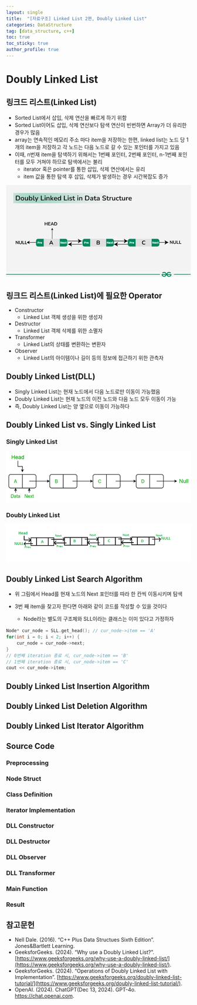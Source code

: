 ```yaml
---
layout: single
title:  "[자료구조] Linked List 2편, Doubly Linked List"
categories: DataStructure
tag: [data_structure, c++]
toc: true
toc_sticky: true
author_profile: true
---
```


# Doubly Linked List

## 링크드 리스트(Linked List)
- Sorted List에서 삽입, 삭제 연산을 빠르게 하기 위함
- Sorted List이어도 삽입, 삭제 연산보다 탐색 연산이 빈번하면 Array가 더 유리한 경우가 많음
- array는 연속적인 메모리 주소 마다 item을 저장하는 한편, linked list는 노드 당 1개의 item을 저장하고 각 노드는 다음 노드로 갈 수 있는 포인터를 가지고 있음
- 이때, n번재 item을 탐색하기 위해서는 1번째 포인터, 2번째 포인터, n-1번째 포인터를 모두 거쳐야 하므로 탐색에서는 불리
    - iterator 혹은 pointer를 통한 삽입, 삭제 연산에서는 유리
    - item 값을 통한 탐색 후 삽입, 삭제가 발생하는 경우 시간복잡도 증가

<p align="center">
  <img src="/images/2024-12-23-LinkedList2/DLL1.webp">
</p>

## 링크드 리스트(Linked List)에 필요한 Operator
- Constructor
    - Linked List 객체 생성을 위한 생성자
- Destructor
    - Linked List 객체 삭제를 위한 소멸자
- Transformer
    - Linked List의 상태를 변환하는 변환자
- Observer
    - Linked List의 아이템이나 길이 등의 정보에 접근하기 위한 관측자

## Doubly Linked List(DLL)
- Singly Linked List는 현재 노드에서 다음 노드로만 이동이 가능했음
- Doubly Linked List는 현재 노드의 이전 노드와 다음 노드 모두 이동이 가능
- 즉, Doubly Linked List는 양 옆으로 이동이 가능하다

## Doubly Linked List vs. Singly Linked List
### Singly Linked List

<p align="center">
  <img src="/images/2024-12-23-LinkedList2/SLL.png">
</p>

### Doubly Linked List

<p align="center">
  <img src="/images/2024-12-23-LinkedList2/DLL2.png">
</p>

## Doubly Linked List Search Algorithm
- 위 그림에서 Head를 현재 노드의 Next 포인터를 따라 한 칸씩 이동시키며 탐색

- 3번 째 item을 찾고자 한다면 아래와 같이 코드를 작성할 수 있을 것이다
    - Node라는 별도의 구조체와 SLL이라는 클래스는 이미 있다고 가정하자

```cpp
Node* cur_node = SLL.get_head(); // cur_node->item == 'A'
for(int i = 0; i < 2; i++) {
    cur_node = cur_node->next;
}
// 0번째 iteration 종료 시, cur_node->item == 'B'
// 1번째 iteration 종료 시, cur_node->item == 'C'
cout << cur_node->item;
```

## Doubly Linked List Insertion Algorithm

## Doubly Linked List Deletion Algorithm

## Doubly Linked List Iterator Algorithm

## Source Code
### Preprocessing
### Node Struct
### Class Definition
### Iterator Implementation
### DLL Constructor
### DLL Destructor
### DLL Observer
### DLL Transformer
### Main Function
### Result

## 참고문헌
- Nell Dale. (2016). “C++ Plus Data Structues Sixth Edition”. Jones&Bartlett Learning.
- GeeksforGeeks. (2024). “Why use a Doubly Linked List?”. [https://www.geeksforgeeks.org/why-use-a-doubly-linked-list/](https://www.geeksforgeeks.org/why-use-a-doubly-linked-list/).
- GeeksforGeeks. (2024). “Operations of Doubly Linked List with Implementation”. [https://www.geeksforgeeks.org/doubly-linked-list-tutorial/](https://www.geeksforgeeks.org/doubly-linked-list-tutorial/).
- OpenAI. (2024). ChatGPT(Dec 13, 2024). GPT-4o. https://chat.openai.com.